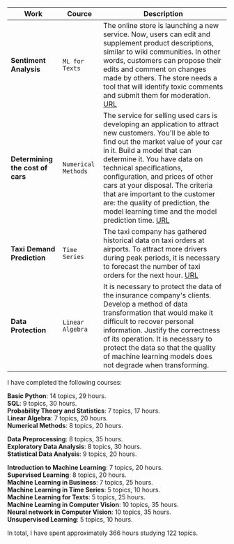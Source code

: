 | Work | Cource | Description |
| --- | --- | --- |
| **Sentiment Analysis** | `ML for Texts` | The online store is launching a new service. Now, users can edit and supplement product descriptions, similar to wiki communities. In other words, customers can propose their edits and comment on changes made by others. The store needs a tool that will identify toxic comments and submit them for moderation. <a href="https://github.com/Konkov-Andrey/Practicum/blob/main/Machine_Learning_for_Texts/nlp.ipynb">URL</a> |
| **Determining the cost of cars** | `Numerical Methods` | The service for selling used cars is developing an application to attract new customers. You'll be able to find out the market value of your car in it. Build a model that can determine it. You have data on technical specifications, configuration, and prices of other cars at your disposal. The criteria that are important to the customer are: the quality of prediction, the model learning time and the model prediction time. [URL](https://github.com/Konkov-Andrey/Practicum/blob/main/Determining_the_cost/cost_of_cars.ipynb)|
| **Taxi Demand Prediction** | `Time Series` | The taxi company has gathered historical data on taxi orders at airports. To attract more drivers during peak periods, it is necessary to forecast the number of taxi orders for the next hour. <a href="https://github.com/Konkov-Andrey/Practicum/blob/main/Determining_the_cost/cost_of_cars.ipynb">URL</a>|
| **Data Protection** | `Linear Algebra` | It is necessary to protect the data of the insurance company's clients. Develop a method of data transformation that would make it difficult to recover personal information. Justify the correctness of its operation. It is necessary to protect the data so that the quality of machine learning models does not degrade when transforming. |

I have completed the following courses:

<b>Basic Python</b>: 14 topics, 29 hours.<br>
<b>SQL</b>: 9 topics, 30 hours.<br>
<b>Probability Theory and Statistics</b>: 7 topics, 17 hours.<br>
<b>Linear Algebra</b>: 7 topics, 20 hours.<br>
<b>Numerical Methods</b>: 8 topics, 20 hours.<br>

<b>Data Preprocessing</b>: 8 topics, 35 hours.<br>
<b>Exploratory Data Analysis</b>: 8 topics, 30 hours.<br>
<b>Statistical Data Analysis</b>: 9 topics, 20 hours.<br>

<b>Introduction to Machine Learning</b>: 7 topics, 20 hours.<br>
<b>Supervised Learning</b>: 8 topics, 20 hours.<br>
<b>Machine Learning in Business</b>: 7 topics, 25 hours.<br>
<b>Machine Learning in Time Series</b>: 5 topics, 10 hours.<br>
<b>Machine Learning for Texts</b>: 5 topics, 25 hours.<br>
<b>Machine Learning in Computer Vision</b>: 10 topics, 35 hours.<br>
<b>Neural network in Computer Vision</b>: 10 topics, 35 hours.<br>
<b>Unsupervised Learning</b>: 5 topics, 10 hours.<br>

In total, I have spent approximately 366 hours studying 122 topics.
